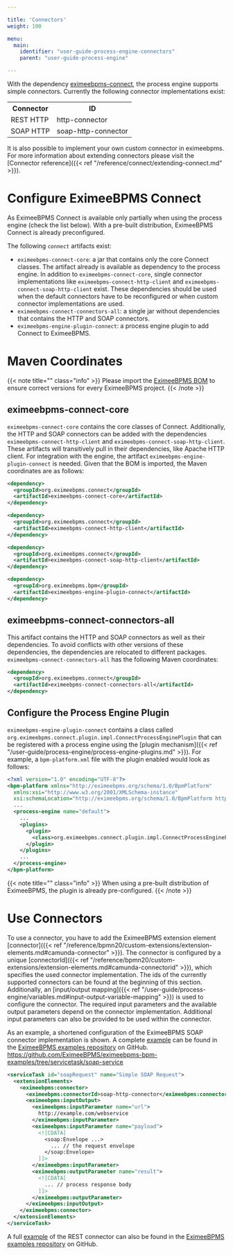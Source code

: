 ```yaml
---

title: 'Connectors'
weight: 100

menu:
  main:
    identifier: "user-guide-process-engine-connectors"
    parent: "user-guide-process-engine"

---
```



With the dependency [eximeebpms-connect](https://github.com/EximeeBPMS/eximeebpms/tree/main/connect), the process engine supports simple
connectors. Currently the following connector implementations exist:

<table class="table">
  <tr>
    <th>Connector</th>
    <th>ID</th>
  </tr>
  <tr>
    <td>REST HTTP</td>
    <td>http-connector</td>
  </tr>
  <tr>
    <td>SOAP HTTP</td>
    <td>soap-http-connector</td>
  </tr>
</table>

It is also possible to implement your own custom connector in eximeebpms. For more information about extending connectors please visit the [Connector reference]({{< ref "/reference/connect/extending-connect.md" >}}). 


# Configure EximeeBPMS Connect

As EximeeBPMS Connect is available only partially when using the process engine (check the list below). With a pre-built distribution, EximeeBPMS Connect is already preconfigured.

The following `connect` artifacts exist:

* `eximeebpms-connect-core`: a jar that contains only the core Connect classes. The artifact already is available as dependency to the process engine. In addition to `eximeebpms-connect-core`, single connector implementations like `eximeebpms-connect-http-client` and `eximeebpms-connect-soap-http-client` exist. These dependencies should be used when the default connectors have to be reconfigured or when custom connector implementations are used.
* `eximeebpms-connect-connectors-all`: a single jar without dependencies that contains the HTTP and SOAP connectors.
* `eximeebpms-engine-plugin-connect`: a process engine plugin to add Connect to EximeeBPMS.


# Maven Coordinates

{{< note title="" class="info" >}}
  Please import the [EximeeBPMS BOM](/get-started/apache-maven/) to ensure correct versions for every EximeeBPMS project.
{{< /note >}}


## eximeebpms-connect-core

`eximeebpms-connect-core` contains the core classes of Connect. Additionally, the HTTP and SOAP connectors can be added with the dependencies `eximeebpms-connect-http-client` and `eximeebpms-connect-soap-http-client`. These artifacts will transitively pull in their dependencies, like Apache HTTP client. For integration with the engine, the artifact `eximeebpms-engine-plugin-connect` is needed. Given that the BOM is imported, the Maven coordinates are as follows:

```xml
<dependency>
  <groupId>org.eximeebpms.connect</groupId>
  <artifactId>eximeebpms-connect-core</artifactId>
</dependency>
```

```xml
<dependency>
  <groupId>org.eximeebpms.connect</groupId>
  <artifactId>eximeebpms-connect-http-client</artifactId>
</dependency>
```

```xml
<dependency>
  <groupId>org.eximeebpms.connect</groupId>
  <artifactId>eximeebpms-connect-soap-http-client</artifactId>
</dependency>
```

```xml
<dependency>
  <groupId>org.eximeebpms.bpm</groupId>
  <artifactId>eximeebpms-engine-plugin-connect</artifactId>
</dependency>
```


## eximeebpms-connect-connectors-all

This artifact contains the HTTP and SOAP connectors as well as their dependencies. To avoid conflicts with other versions of these dependencies, the dependencies are relocated to different packages. `eximeebpms-connect-connectors-all` has the following Maven coordinates:

```xml
<dependency>
  <groupId>org.eximeebpms.connect</groupId>
  <artifactId>eximeebpms-connect-connectors-all</artifactId>
</dependency>
```


## Configure the Process Engine Plugin

`eximeebpms-engine-plugin-connect` contains a class called `org.eximeebpms.connect.plugin.impl.ConnectProcessEnginePlugin` that can be registered with a process engine using the [plugin mechanism]({{< ref "/user-guide/process-engine/process-engine-plugins.md" >}}). For example, a `bpm-platform.xml` file with the plugin enabled would look as follows:

```xml
<?xml version="1.0" encoding="UTF-8"?>
<bpm-platform xmlns="http://eximeebpms.org/schema/1.0/BpmPlatform"
  xmlns:xsi="http://www.w3.org/2001/XMLSchema-instance"
  xsi:schemaLocation="http://eximeebpms.org/schema/1.0/BpmPlatform http://eximeebpms.org/schema/1.0/BpmPlatform ">
  ...
  <process-engine name="default">
    ...
    <plugins>
      <plugin>
        <class>org.eximeebpms.connect.plugin.impl.ConnectProcessEnginePlugin</class>
      </plugin>
    </plugins>
    ...
  </process-engine>
</bpm-platform>
```

{{< note title="" class="info" >}}
  When using a pre-built distribution of EximeeBPMS, the plugin is already pre-configured.
{{< /note >}}


# Use Connectors

To use a connector, you have to add the EximeeBPMS extension element [connector]({{< ref "/reference/bpmn20/custom-extensions/extension-elements.md#camunda-connector" >}}). The connector is configured by a unique [connectorId]({{< ref "/reference/bpmn20/custom-extensions/extension-elements.md#camunda-connectorid" >}}), which specifies the used connector implementation. The ids of the currently supported connectors can be found at the beginning of this section. Additionally, an [input/output mapping]({{< ref "/user-guide/process-engine/variables.md#input-output-variable-mapping" >}}) is used to configure the connector. The required input parameters and the available output parameters depend on the connector implementation. Additional input parameters can also be provided to be used within the connector.

As an example, a shortened configuration of the EximeeBPMS SOAP connector implementation is shown. A complete [example](https://github.com/camunda/camunda-bpm-examples/tree/master/servicetask/soap-service) can be found in the [EximeeBPMS examples repository](https://github.com/camunda/camunda-bpm-examples) on GitHub.
                                                                                                                          https://github.com/EximeeBPMS/eximeebpms-bpm-examples/tree/servicetask/soap-service
```xml
<serviceTask id="soapRequest" name="Simple SOAP Request">
  <extensionElements>
    <eximeebpms:connector>
      <eximeebpms:connectorId>soap-http-connector</eximeebpms:connectorId>
      <eximeebpms:inputOutput>
        <eximeebpms:inputParameter name="url">
          http://example.com/webservice
        </eximeebpms:inputParameter>
        <eximeebpms:inputParameter name="payload">
          <![CDATA[
            <soap:Envelope ...>
              ... // the request envelope
            </soap:Envelope>
          ]]>
        </eximeebpms:inputParameter>
        <eximeebpms:outputParameter name="result">
          <![CDATA[
            ... // process response body
          ]]>
        </eximeebpms:outputParameter>
      </eximeebpms:inputOutput>
    </eximeebpms:connector>
  </extensionElements>
</serviceTask>
```

A full [example](https://github.com/camunda/camunda-bpm-examples/tree/master/servicetask/rest-service) of the REST connector can also be found in the [EximeeBPMS examples repository](https://github.com/camunda/camunda-bpm-examples) on GitHub.
